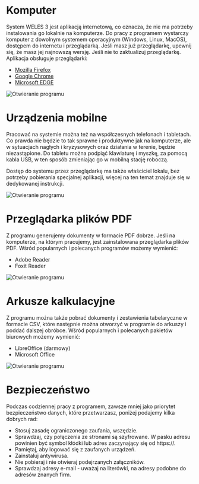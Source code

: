 # Komputer
 
System WELES 3 jest aplikacją internetową, co oznacza, że nie ma potrzeby instalowania go lokalnie na komputerze. Do pracy z programem wystarczy komputer z dowolnym systemem operacyjnym (Windows, Linux, MacOS), dostępem do internetu i przeglądarką. Jeśli masz już przeglądarkę, upewnij się, że masz jej najnowszą wersję. Jeśli nie to zaktualizuj przeglądarkę. Aplikacja obsługuje przeglądarki:

- [Mozilla Firefox](https://www.mozilla.org/pl/firefox/new/)
- [Google Chrome](https://www.google.com/intl/pl_pl/chrome/)
- [Microsoft EDGE](https://www.microsoft.com/pl-pl/edge)

![Otwieranie programu](pierwszekroki1.gif)

# Urządzenia mobilne

Pracować na systemie można też na współczesnych telefonach i tabletach. Co prawda nie będzie to tak sprawne i produktywne jak na komputerze, ale w sytuacjach nagłych i kryzysowych oraz działania w terenie, będzie niezastąpione. Do tabletu można podpiąć klawiaturę i myszkę, za pomocą kabla USB, w ten sposób zmieniając go w mobilną stację roboczą.

Dostęp do systemu przez przeglądarkę ma także właściciel lokalu, bez potrzeby pobierania specjalnej aplikacji, więcej na ten temat znajduje się w dedykowanej instrukcji.

![Otwieranie programu](pierwszekroki2.gif)

# Przeglądarka plików PDF

Z programu generujemy dokumenty w formacie PDF dobrze. Jeśli na komputerze, na którym pracujemy, jest zainstalowana przeglądarka plików PDF. Wśród popularnych i polecanych programów możemy wymienić:

- Adobe Reader
- Foxit Reader

![Otwieranie programu](pierwszekroki3.gif)

# Arkusze kalkulacyjne

Z programu można także pobrać dokumenty i zestawienia tabelaryczne w formacie CSV, które następnie można otworzyć w programie do arkuszy i poddać dalszej obróbce. Wśród popularnych i polecanych pakietów biurowych możemy wymienić:

- LibreOffice (darmowy)
- Microsoft Office

![Otwieranie programu](pierwszekroki4.gif)

# Bezpieczeństwo

Podczas codziennej pracy z programem, zawsze mniej jako priorytet bezpieczeństwo danych, które przetwarzasz, poniżej podajemy kilka dobrych rad:

- Stosuj zasadę ograniczonego zaufania, wszędzie.
- Sprawdzaj, czy połączenia ze stronami są szyfrowane. W pasku adresu powinien być symbol kłódki lub adres zaczynający się od https://.
- Pamiętaj, aby logować się z zaufanych urządzeń.
- Zainstaluj antywirusa.
- Nie pobieraj i nie otwieraj podejrzanych załączników.
- Sprawdzaj adresy e-mail - uważaj na literówki, na adresy podobne do adresów znanych firm.